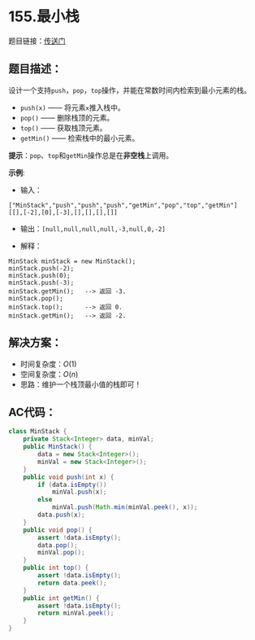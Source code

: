 # 155.最小栈
题目链接：[传送门](https://leetcode-cn.com/problems/min-stack/)

## 题目描述：
设计一个支持`push`，`pop`，`top`操作，并能在常数时间内检索到最小元素的栈。

- `push(x)` —— 将元素`x`推入栈中。
- `pop()` —— 删除栈顶的元素。
- `top()` —— 获取栈顶元素。
- `getMin()` —— 检索栈中的最小元素。

**提示**：`pop`、`top`和`getMin`操作总是在**非空栈**上调用。

**示例**:

- 输入：

```
["MinStack","push","push","push","getMin","pop","top","getMin"]
[[],[-2],[0],[-3],[],[],[],[]]
```

- 输出：`[null,null,null,null,-3,null,0,-2]`

- 解释：

```
MinStack minStack = new MinStack();
minStack.push(-2);
minStack.push(0);
minStack.push(-3);
minStack.getMin();   --> 返回 -3.
minStack.pop();
minStack.top();      --> 返回 0.
minStack.getMin();   --> 返回 -2.
```

## 解决方案：
- 时间复杂度：$O(1)$
- 空间复杂度：$O(n)$
- 思路：维护一个栈顶最小值的栈即可！

## AC代码：
```java
class MinStack {
	private Stack<Integer> data, minVal;
	public MinStack() {
		data = new Stack<Integer>();
		minVal = new Stack<Integer>();
	}
	public void push(int x) {
		if (data.isEmpty())
			minVal.push(x);
		else
			minVal.push(Math.min(minVal.peek(), x));
		data.push(x);
	}
	public void pop() {
		assert !data.isEmpty();
		data.pop();
		minVal.pop();
	}
	public int top() {
		assert !data.isEmpty();
		return data.peek();
	}
	public int getMin() {
		assert !data.isEmpty();
		return minVal.peek();
	}
}
```